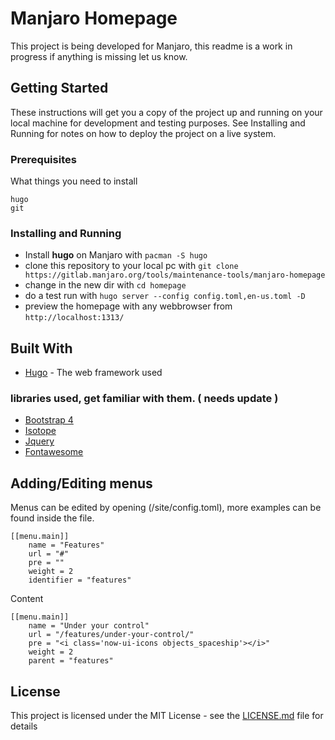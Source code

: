 # Manjaro Homepage

This project is being developed for Manjaro, this readme is a work in progress if anything is missing let us know.

## Getting Started

These instructions will get you a copy of the project up and running on your local machine for development and testing purposes. See Installing and Running for notes on how to deploy the project on a live system.

### Prerequisites

What things you need to install

```
hugo
git
```

### Installing and Running

* Install **hugo** on Manjaro with `pacman -S hugo`
* clone this repository to your local pc with `git clone https://gitlab.manjaro.org/tools/maintenance-tools/manjaro-homepage`
* change in the new dir with `cd homepage`
* do a test run with `hugo server --config config.toml,en-us.toml -D`
* preview the homepage with any webbrowser from `http://localhost:1313/`

## Built With

* [Hugo](https://gohugo.io/getting-started/) - The web framework used

### libraries used, get familiar with them. ( needs update ) 
* [Bootstrap 4](https://getbootstrap.com/docs/4.3/getting-started/introduction/)
* [Isotope](https://isotope.metafizzy.co/)
* [Jquery](https://jquery.com/)
* [Fontawesome](https://fontawesome.com/)

## Adding/Editing menus

Menus can be edited by opening (/site/config.toml), more examples can be found inside the file.

```
[[menu.main]]
    name = "Features"
    url = "#"
    pre = ""
    weight = 2
    identifier = "features"
```
Content

```
[[menu.main]]
    name = "Under your control"
    url = "/features/under-your-control/"
    pre = "<i class='now-ui-icons objects_spaceship'></i>"
    weight = 2
    parent = "features"
```

## License

This project is licensed under the MIT License - see the [LICENSE.md](LICENSE) file for details

